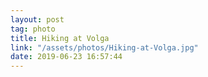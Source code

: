 ```yaml
---
layout: post
tag: photo
title: Hiking at Volga
link: "/assets/photos/Hiking-at-Volga.jpg"
date: 2019-06-23 16:57:44
---
```

